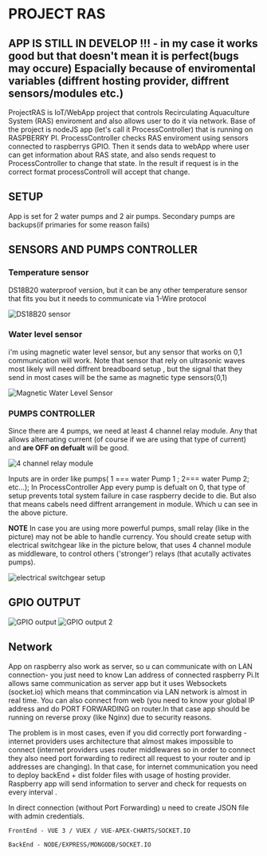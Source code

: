 # PROJECT RAS
## APP IS STILL IN DEVELOP !!! - in my case it works good but that doesn't mean it is perfect(bugs may occure) Espacially because of enviromental variables (diffrent hosting provider, diffrent sensors/modules etc.) 


ProjectRAS is IoT/WebApp project that  controls Recirculating Aquaculture System (RAS) enviroment and also allows user to do it via network.
Base of the project is nodeJS app (let's call it ProcessController) that is running on RASPBERRY PI. 
ProcessController checks RAS enviroment using sensors connected to raspberrys GPIO.
Then it sends data to webApp where user can get information about RAS state,  and also sends request to ProcessController to change that state.
In the result if request is in the correct format processControll will accept that change.

## SETUP


App is set for 2 water pumps and 2 air pumps. Secondary pumps are backups(if primaries for some reason fails)

## SENSORS AND PUMPS CONTROLLER

### Temperature sensor 
DS18B20 waterproof version, but it can be any other temperature sensor that fits you but it needs to communicate via 1-Wire protocol

![DS18B20 sensor](readMeImages/DS18B20.png?raw=true "DS18B20 waterproof sensor")

 ### Water level sensor 
 i'm using magnetic water level sensor, but any sensor that works on 0,1 communication will work. Note that sensor that rely on ultrasonic waves most likely will need diffrent breadboard setup , but the signal that they send in most cases will be the same as magnetic type sensors(0,1)
 
 ![Magnetic Water Level Sensor](readMeImages/waterLevelSensor.jpg?raw=true "Magnetic Water Level Sensor")

### PUMPS CONTROLLER
Since there are 4 pumps, we need at least 4 channel relay module. Any that allows alternating current   (of course if we are using that type of current) and **are OFF on defualt** will be good. 

 ![4 channel relay module](readMeImages/relay.jpg?raw=true "4 channel relay module")

 Inputs are in order like pumps( 1 === water Pump 1 ; 2=== water Pump 2; etc...);
 In ProcessController App every pump is defualt on 0, that type of setup prevents total system failure in case raspberry decide to die. But also that means cabels need diffrent arrangement in module. Which u can see in the above picture.
 
 **NOTE**
 In case you are using more powerful pumps, small relay (like in the picture) may not be able to handle currency. You should create  setup with electrical switchgear like in the picture below, that uses 4 channel module as middleware, to control others ('stronger') relays (that acutally activates pumps).
 
  ![](readMeImages/Box.jpg?raw=true "electrical switchgear setup")
 

## GPIO OUTPUT
![GPIO output](readMeImages/Pi%20Gpio%20setup.png?raw=true "Gpio scheme")
![GPIO output 2](readMeImages/Pi%20Setup%202.jpg?raw=true "Gpio scheme picture")


## Network
App on raspberry also work as server, so u can communicate with on LAN connection- you just need to know Lan address of connected raspberry Pi.It allows same communication as server app but it uses Websockets (socket.io) which means that commincation via LAN network is almost in real time. You can also connect from web (you need to know your global IP address and do PORT FORWARDING on router.In that case app should be running on reverse proxy (like Nginx) due to security reasons.

The problem is in most cases, even if you did correctly  port forwarding - internet providers uses architecture that almost makes impossible to connect (internet providers uses router middlewares so in order to connect they also need port forwarding to redirect all request to your router and ip addresses are changing). In that case, for internet communication you need to deploy backEnd + dist folder files with usage of hosting provider. Raspberry app will send information to server and check for requests on every interval .
 
In direct connection (without Port Forwarding) u need to create JSON file with admin credentials.

```
FrontEnd - VUE 3 / VUEX / VUE-APEX-CHARTS/SOCKET.IO
```

```
BackEnd - NODE/EXPRESS/MONGODB/SOCKET.IO
```
